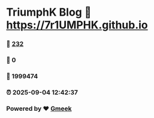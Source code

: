 # TriumphK Blog :link: https://7r1UMPHK.github.io 
### :page_facing_up: [232](https://7r1UMPHK.github.io/tag.html) 
### :speech_balloon: 0 
### :hibiscus: 1999474 
### :alarm_clock: 2025-09-04 12:42:37 
### Powered by :heart: [Gmeek](https://github.com/Meekdai/Gmeek)
